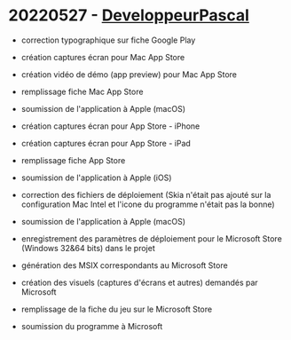 # 20220527 - [DeveloppeurPascal](https://github.com/DeveloppeurPascal)

* correction typographique sur fiche Google Play
* création captures écran pour Mac App Store
* création vidéo de démo (app preview) pour Mac App Store
* remplissage fiche Mac App Store
* soumission de l'application à Apple (macOS)

* création captures écran pour App Store - iPhone
* création captures écran pour App Store - iPad
* remplissage fiche App Store
* soumission de l'application à Apple (iOS)

* correction des fichiers de déploiement (Skia n'était pas ajouté sur la configuration Mac Intel et l'icone du programme n'était pas la bonne)
* soumission de l'application à Apple (macOS)

* enregistrement des paramètres de déploiement pour le Microsoft Store (Windows 32&64 bits) dans le projet
* génération des MSIX correspondants au Microsoft Store
* création des visuels (captures d'écrans et autres) demandés par Microsoft
* remplissage de la fiche du jeu sur le Microsoft Store
* soumission du programme à Microsoft
